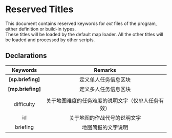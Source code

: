 # Reserved Titles

This document contains reserved keywords for *ext* files of the program, either definition or build-in types.  
These titles will be loaded by the default map loader. All the other titles will be loaded and processed by other scripts.

## Declarations

|Keywords|Remarks|
|:-:|:-:|
|**[sp.briefing]**|定义单人任务信息区块|
|**[mp.briefing]**|定义多人任务信息区块|
||||
|difficulty|关于地图难度的任务难度的说明文字（仅单人任务有效）|
|id|关于地图的作战代号的说明文字|
|briefing|地图简报的文字说明|
